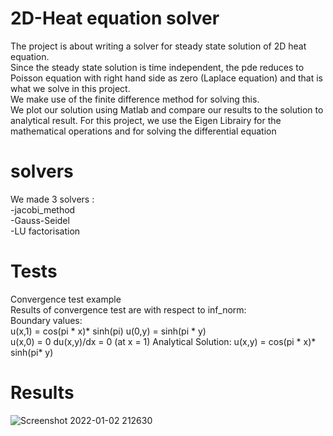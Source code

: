 # 2D-Heat equation solver

The project is about writing a solver for steady state solution of 2D heat equation.  
Since the steady state solution is time independent, the pde reduces to Poisson equation with right hand side as zero (Laplace equation) and that is what we solve in this project.  
We make use of the finite difference method for solving this.  
We plot our solution using Matlab and compare our results to the solution to analytical result.
For this project, we use the Eigen Librairy for the mathematical operations and for solving the differential equation

# solvers
We made 3 solvers :  
-jacobi_method   
-Gauss-Seidel   
-LU factorisation  

# Tests 
Convergence test example  
Results of convergence test are with respect to inf_norm:  
Boundary values:  
u(x,1) = cos(pi * x)* sinh(pi)
u(0,y) = sinh(pi * y)  
u(x,0) = 0
du(x,y)/dx = 0 (at x = 1)
Analytical Solution: u(x,y) = cos(pi * x)* sinh(pi* y)

# Results
![Screenshot 2022-01-02 212630](https://user-images.githubusercontent.com/73020056/147888619-99e38ad6-623b-4c16-8b90-f3cb6196daf9.png)
